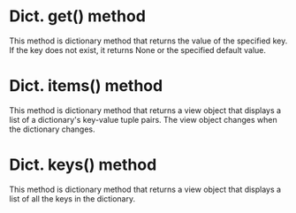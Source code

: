 # Dict. get() method
This method is dictionary method that returns the value of the specified key.
If the key does not exist, it returns None or the specified default value.
# Dict. items() method
This method is dictionary method that returns a view object that displays a list of a dictionary's key-value tuple pairs.
The view object changes when the dictionary changes.
# Dict. keys() method
This method is dictionary method that returns a view object that displays a list of all the keys in the dictionary.
